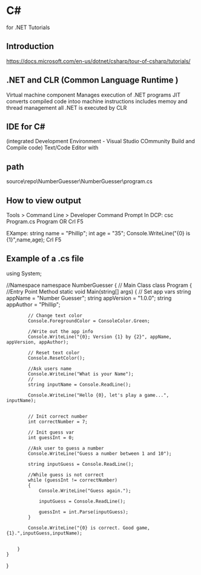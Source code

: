 # C# 
for .NET Tutorials  
## Introduction
https://docs.microsoft.com/en-us/dotnet/csharp/tour-of-csharp/tutorials/

## .NET and CLR (Common Language Runtime )
Virtual machine component
Manages execution of .NET programs
JIT converts compiled code intoo machine instructions
includes memoy and thread management
all .NET is executed by CLR

## IDE for C# 
(integrated Development Environment - 
Visual Studio COmmunity  Build and Compile code)
Text/Code Editor with 

## path
source\repo\NumberGuesser\NumberGuesser\program.cs

## How to view output

Tools > Command Line > Developer Command Prompt
In DCP:
  csc Program.cs
  Program
  OR 
  Crl F5

  EXampe:
string name = "Phillip";
int age = "35";
     Console.WriteLine("{0} is {1}",name,age);
Crl F5


## Example of a .cs file
using System;

//Namespace
namespace NumberGuesser
{
    // Main Class
    class Program
    {
        //Entry Point Method
        static void Main(string[] args)
        {
            // Set app vars
            string appName = "Number Guesser";
            string appVersion = "1.0.0";
            string appAuthor = "Phillip";


            // Change text color
            Console.ForegroundColor = ConsoleColor.Green;
            
            //Write out the app info
            Console.WriteLine("{0}; Version {1} by {2}", appName, appVersion, appAuthor);

            // Reset text color
            Console.ResetColor();

            //Ask users name
            Console.WriteLine("What is your Name");
            //
            string inputName = Console.ReadLine();

            Console.WriteLine("Hello {0}, let's play a game...", inputName);


            // Init correct number
            int correctNumber = 7;

            // Init guess var
            int guessInt = 0;

            //Ask user to guess a number
            Console.WriteLine("Guess a number between 1 and 10");

            string inputGuess = Console.ReadLine();

            //While guess is not correct
            while (guessInt != correctNumber)
            {
                Console.WriteLine("Guess again.");

                inputGuess = Console.ReadLine();

                guessInt = int.Parse(inputGuess);
            }

            Console.WriteLine("{0} is correct. Good game, {1}.",inputGuess,inputName);
            

        }
    }
}

